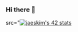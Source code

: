 ### Hi there 👋
src="[![jaeskim's 42 stats](https://badge42.herokuapp.com/api/stats/mrubio)](https://github.com/JaeSeoKim/badge42)
